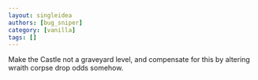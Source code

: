 ```yaml
---
layout: singleidea
authors: [bug_sniper]
category: [vanilla]
tags: []
---
```

Make the Castle not a graveyard level, and compensate for this by altering wraith corpse drop odds somehow.
